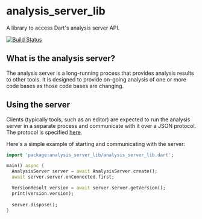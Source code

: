 # analysis_server_lib

A library to access Dart's analysis server API.

[![Build Status](https://travis-ci.org/devoncarew/analysis_server_lib.svg?branch=master)](https://travis-ci.org/devoncarew/analysis_server_lib)

## What is the analysis server?

The analysis server is a long-running process that provides analysis results to other tools.
It is designed to provide on-going analysis of one or more code bases as those code bases are
changing.

## Using the server

Clients (typically tools, such as an editor) are expected to run the analysis server in a separate
process and communicate with it over a JSON protocol. The protocol is specified
[here](https://htmlpreview.github.io/?https://github.com/dart-lang/sdk/blob/master/pkg/analysis_server/doc/api.html).

Here's a simple example of starting and communicating with the server:

```dart
import 'package:analysis_server_lib/analysis_server_lib.dart';

main() async {
  AnalysisServer server = await AnalysisServer.create();
  await server.server.onConnected.first;

  VersionResult version = await server.server.getVersion();
  print(version.version);
  
  server.dispose();
}
```
